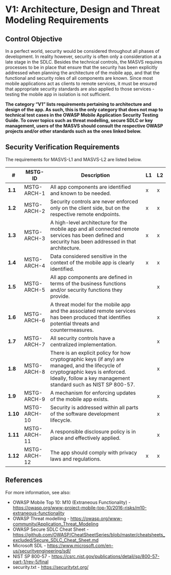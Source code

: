 # V1: Architecture, Design and Threat Modeling Requirements

## Control Objective

In a perfect world, security would be considered throughout all phases of development. In reality however, security is often only a consideration at a late stage in the SDLC. Besides the technical controls, the MASVS requires processes to be in place that ensure that the security has been explicitly addressed when planning the architecture of the mobile app, and that the functional and security roles of all components are known. Since most mobile applications act as clients to remote services, it must be ensured that appropriate security standards are also applied to those services - testing the mobile app in isolation is not sufficient.

**The category “V1” lists requirements pertaining to architecture and design of the app. As such, this is the only category that does not map to technical test cases in the OWASP Mobile Application Security Testing Guide. To cover topics such as threat modelling, secure SDLC or key management, users of the MASVS should consult the respective OWASP projects and/or other standards such as the ones linked below.**

## Security Verification Requirements

The requirements for MASVS-L1 and MASVS-L2 are listed below.

| # | MSTG-ID | Description | L1 | L2 |
| -- | ---------- | ---------------------- | - | - |
| **1.1** | MSTG-ARCH-1 | All app components are identified and known to be needed. | x | x |
| **1.2** | MSTG-ARCH-2 | Security controls are never enforced only on the client side, but on the respective remote endpoints. | x | x |
| **1.3** | MSTG-ARCH-3 | A high-level architecture for the mobile app and all connected remote services has been defined and security has been addressed in that architecture. | x | x |
| **1.4** | MSTG-ARCH-4 | Data considered sensitive in the context of the mobile app is clearly identified. | x | x |
| **1.5** | MSTG-ARCH-5 | All app components are defined in terms of the business functions and/or security functions they provide. |  | x |
| **1.6** | MSTG-ARCH-6 | A threat model for the mobile app and the associated remote services has been produced that identifies potential threats and countermeasures. |  | x |
| **1.7** | MSTG-ARCH-7 | All security controls have a centralized implementation. |  | x |
| **1.8** | MSTG-ARCH-8 | There is an explicit policy for how cryptographic keys (if any) are managed, and the lifecycle of cryptographic keys is enforced. Ideally, follow a key management standard such as NIST SP 800-57. |  | x |
| **1.9** | MSTG-ARCH-9 | A mechanism for enforcing updates of the mobile app exists. |  | x |
| **1.10** | MSTG-ARCH-10 | Security is addressed within all parts of the software development lifecycle. |  | x |
| **1.11** | MSTG-ARCH-11 | A responsible disclosure policy is in place and effectively applied. |  | x |
| **1.12** | MSTG-ARCH-12 | The app should comply with privacy laws and regulations. | x | x |

<!-- \pagebreak -->
## References

For more information, see also:

- OWASP Mobile Top 10: M10 (Extraneous Functionality) - <https://owasp.org/www-project-mobile-top-10/2016-risks/m10-extraneous-functionality>
- OWASP Threat modelling - <https://owasp.org/www-community/Application_Threat_Modeling>
- OWASP Secure SDLC Cheat Sheet - <https://github.com/OWASP/CheatSheetSeries/blob/master/cheatsheets_excluded/Secure_SDLC_Cheat_Sheet.md>
- Microsoft SDL - <https://www.microsoft.com/en-us/securityengineering/sdl/>
- NIST SP 800-57 - <https://csrc.nist.gov/publications/detail/sp/800-57-part-1/rev-5/final>
- security.txt - <https://securitytxt.org/>

